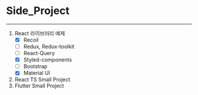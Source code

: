 # Side_Project

<hr/>

1. React 라이브러리 예제
   - [X] Recoil 
   - [ ] Redux, Redux-toolkit 
   - [ ] React-Query
   - [X] Styled-components
   - [ ] Bootstrap
   - [X] Material UI
2. React TS Small Project <br/>
3. Flutter Small Project <br/>
